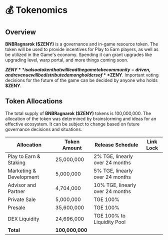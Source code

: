 # 💰 Tokenomics

## Overview

**BNBRagnarok ($ZENY)** is a governance and in-game resource token. The token will be used to provide incentives for Play to Earn players, as well as be utilized in the Game's economy. Spending it can grant upgrades like upgrading level, warp portal, and more things coming soon.

**$ZENY** is also a token that will lead the game to be community-driven, and revenue will be distributed among holders of **$ZENY**. Important voting decisions for the future of the game can be decided by anyone who holds **$ZENY**.

## Token Allocations

The total supply of **BNBRagnarok ($ZENY)** tokens is 100,000,000. The allocation of the token was determined by brainstorming and ideas for an effective ecosystem. It can be subject to change based on future governance decisions and situations.

| Allocation              | Token Amount    | Release Schedule                 | Link Lock |
| ----------------------- | --------------- | -------------------------------- | --------- |
| Play to Earn & Staking  | 25,000,000      | 2% TGE, linearly over 24 months  |           |
| Marketing & Development | 5,000,000       | 5% TGE, linearly over 24 months  |           |
| Advisor and Partner     | 4,704,000       | 10% TGE, linearly over 24 months |           |
| Private Sale            | 5,000,000       | TGE 100%                         |           |
| Presale                 | 35,600,000      | TGE 100%                         |           |
| DEX Liquidity           | 24,696,000      | TGE 100% to Liquidity Pool       |           |
| **Total**               | **100,000,000** |                                  |           |

